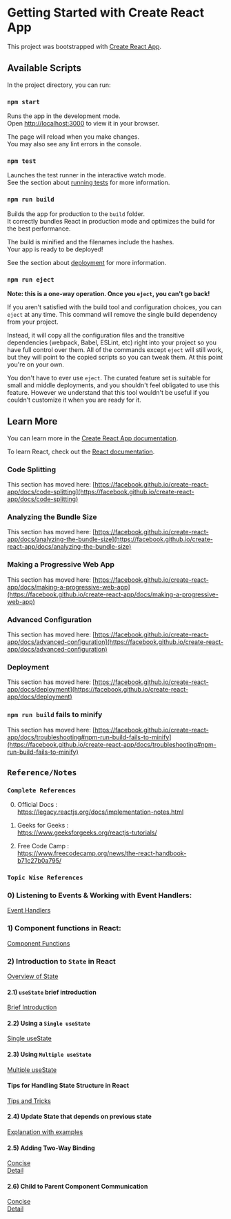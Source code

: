 # Getting Started with Create React App

This project was bootstrapped with [Create React App](https://github.com/facebook/create-react-app).

## Available Scripts

In the project directory, you can run:

### `npm start`

Runs the app in the development mode.\
Open [http://localhost:3000](http://localhost:3000) to view it in your browser.

The page will reload when you make changes.\
You may also see any lint errors in the console.

### `npm test`

Launches the test runner in the interactive watch mode.\
See the section about [running tests](https://facebook.github.io/create-react-app/docs/running-tests) for more information.

### `npm run build`

Builds the app for production to the `build` folder.\
It correctly bundles React in production mode and optimizes the build for the best performance.

The build is minified and the filenames include the hashes.\
Your app is ready to be deployed!

See the section about [deployment](https://facebook.github.io/create-react-app/docs/deployment) for more information.

### `npm run eject`

**Note: this is a one-way operation. Once you `eject`, you can't go back!**

If you aren't satisfied with the build tool and configuration choices, you can `eject` at any time. This command will remove the single build dependency from your project.

Instead, it will copy all the configuration files and the transitive dependencies (webpack, Babel, ESLint, etc) right into your project so you have full control over them. All of the commands except `eject` will still work, but they will point to the copied scripts so you can tweak them. At this point you're on your own.

You don't have to ever use `eject`. The curated feature set is suitable for small and middle deployments, and you shouldn't feel obligated to use this feature. However we understand that this tool wouldn't be useful if you couldn't customize it when you are ready for it.

## Learn More

You can learn more in the [Create React App documentation](https://facebook.github.io/create-react-app/docs/getting-started).

To learn React, check out the [React documentation](https://reactjs.org/).

### Code Splitting

This section has moved here: [https://facebook.github.io/create-react-app/docs/code-splitting](https://facebook.github.io/create-react-app/docs/code-splitting)

### Analyzing the Bundle Size

This section has moved here: [https://facebook.github.io/create-react-app/docs/analyzing-the-bundle-size](https://facebook.github.io/create-react-app/docs/analyzing-the-bundle-size)

### Making a Progressive Web App

This section has moved here: [https://facebook.github.io/create-react-app/docs/making-a-progressive-web-app](https://facebook.github.io/create-react-app/docs/making-a-progressive-web-app)

### Advanced Configuration

This section has moved here: [https://facebook.github.io/create-react-app/docs/advanced-configuration](https://facebook.github.io/create-react-app/docs/advanced-configuration)

### Deployment

This section has moved here: [https://facebook.github.io/create-react-app/docs/deployment](https://facebook.github.io/create-react-app/docs/deployment)

### `npm run build` fails to minify

This section has moved here: [https://facebook.github.io/create-react-app/docs/troubleshooting#npm-run-build-fails-to-minify](https://facebook.github.io/create-react-app/docs/troubleshooting#npm-run-build-fails-to-minify)

## `Reference/Notes`

### `Complete References`

0) Official Docs :<br>
https://legacy.reactjs.org/docs/implementation-notes.html

1) Geeks for Geeks : <br>
https://www.geeksforgeeks.org/reactjs-tutorials/

2) Free Code Camp :<br>
https://www.freecodecamp.org/news/the-react-handbook-b71c27b0a795/

### `Topic Wise References`

### 0) Listening to Events & Working with Event Handlers:<br>
[Event Handlers](https://blog.logrocket.com/react-onclick-event-handlers-guide/)

### 1) Component functions in React:<br>
[Component Functions](https://www.w3schools.com/react/react_components.asp)

### 2) Introduction to `State` in React<br>
  [Overview of State](https://www.javatpoint.com/react-state)
  ####    2.1) `useState` brief introduction
  [Brief Introduction](https://www.w3schools.com/react/react_usestate.asp)
  ####    2.2) Using a `Single useState`<br>
  [Single useState](https://bobbyhadz.com/blog/react-update-object-in-array)
 ####     2.3) Using `Multiple useState`<br>
  [Multiple useState](https://dmitripavlutin.com/react-usestate-hook-guide/#2-multiple-states)
 ####     Tips for Handling State Structure in React<br>
  [Tips and Tricks](https://blog.bitsrc.io/5-best-practices-for-handling-state-structure-in-react-f011e842076e)
 ####     2.4) Update State that depends on previous state<br>
  [Explanation with examples](https://www.cluemediator.com/usestate-with-the-previous-state-in-react-hooks)
 ####     2.5) Adding Two-Way Binding<br>
  [Concise](https://medium.com/front-end-weekly/two-way-binding-will-make-your-react-code-better-f58865923538)<br>
  [Detail](https://enlear.academy/two-way-data-binding-in-react-with-mlyn-1693ca0e2821)
 ####     2.6) Child to Parent Component Communication<br>
  [Concise](https://blog.devgenius.io/how-to-pass-data-from-child-to-parent-in-react-33ed99a90f43)<br>
  [Detail](https://bobbyhadz.com/blog/react-pass-data-from-child-to-parent)
